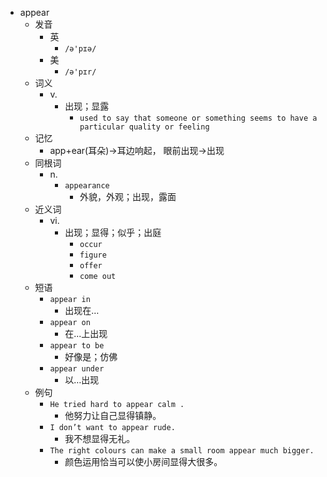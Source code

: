 - appear
  - 发音
    - 英
      - `/ə'pɪə/`
    - 美
      - `/ə'pɪr/`
  - 词义
    - v.
      - 出现；显露
        - `used to say that someone or something seems to have a particular quality or feeling`
  - 记忆
    - app+ear(耳朵)→耳边响起， 眼前出现→出现
  - 同根词
    - n.
      - `appearance`
        - 外貌，外观；出现，露面
  - 近义词
    - vi.
      - 出现；显得；似乎；出庭
        - `occur`
        - `figure`
        - `offer`
        - `come out`
  - 短语
    - `appear in`
      - 出现在… 
    - `appear on`
      - 在...上出现 
    - `appear to be`
      - 好像是；仿佛 
    - `appear under`
      - 以…出现 
  - 例句
    - `He tried hard to appear calm .`
      - 他努力让自己显得镇静。
    - `I don’t want to appear rude.`
      - 我不想显得无礼。
    - `The right colours can make a small room appear much bigger.`
      - 颜色运用恰当可以使小房间显得大很多。

